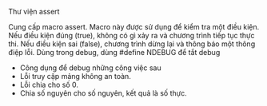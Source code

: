 Thư viện assert

Cung cấp macro assert.
Macro này được sử dụng để kiểm tra một điều kiện.
Nếu điều kiện đúng (true), không có gì xảy ra và chương trình tiếp tục thực thi.
Nếu điều kiện sai (false), chương trình dừng lại và thông báo một thông điệp lỗi.
Dùng trong debug, dùng #define NDEBUG để tắt debug

- Công dụng để debug những công việc sau
- Lỗi truy cập mảng không an toàn.
- Lỗi chia cho số 0.
- Chia số nguyên cho số nguyên, kết quả là số thực.
